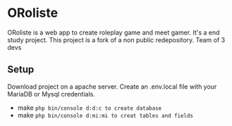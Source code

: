 # ORoliste

ORoliste is a web app to create roleplay game and meet gamer.
It's a end study project. This project is a fork of a non public redepository.
Team of 3 devs

## Setup

Download project on a apache server. Create an .env.local file with your MariaDB or Mysql credentials.
* make `php bin/console d:d:c to create database`
* make `php bin/console d:mi:mi to creat tables and fields`


